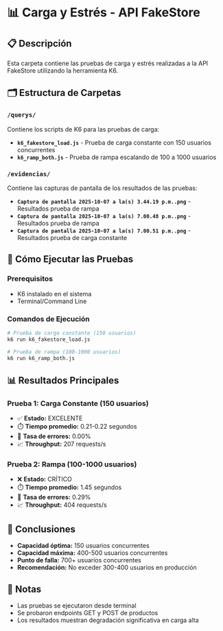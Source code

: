 # 📊 Carga y Estrés - API FakeStore

## 📋 Descripción
Esta carpeta contiene las pruebas de carga y estrés realizadas a la API FakeStore utilizando la herramienta K6.

## 🗂️ Estructura de Carpetas

### `/querys/`
Contiene los scripts de K6 para las pruebas de carga:
- **`k6_fakestore_load.js`** - Prueba de carga constante con 150 usuarios concurrentes
- **`k6_ramp_both.js`** - Prueba de rampa escalando de 100 a 1000 usuarios

### `/evidencias/`
Contiene las capturas de pantalla de los resultados de las pruebas:
- **`Captura de pantalla 2025-10-07 a la(s) 3.44.19 p.m..png`** - Resultados prueba de rampa
- **`Captura de pantalla 2025-10-07 a la(s) 7.00.48 p.m..png`** - Resultados prueba de rampa
- **`Captura de pantalla 2025-10-07 a la(s) 7.00.51 p.m..png`** - Resultados prueba de carga constante

## 🚀 Cómo Ejecutar las Pruebas

### Prerequisitos
- K6 instalado en el sistema
- Terminal/Command Line

### Comandos de Ejecución
```bash
# Prueba de carga constante (150 usuarios)
k6 run k6_fakestore_load.js

# Prueba de rampa (100-1000 usuarios)
k6 run k6_ramp_both.js
```

## 📊 Resultados Principales

### Prueba 1: Carga Constante (150 usuarios)
- ✅ **Estado:** EXCELENTE
- ⏱️ **Tiempo promedio:** 0.21-0.22 segundos
- 🎯 **Tasa de errores:** 0.00%
- 📈 **Throughput:** 207 requests/s

### Prueba 2: Rampa (100-1000 usuarios)
- ❌ **Estado:** CRÍTICO
- ⏱️ **Tiempo promedio:** 1.45 segundos
- 🎯 **Tasa de errores:** 0.29%
- 📈 **Throughput:** 404 requests/s

## 🎯 Conclusiones
- **Capacidad óptima:** 150 usuarios concurrentes
- **Capacidad máxima:** 400-500 usuarios concurrentes
- **Punto de falla:** 700+ usuarios concurrentes
- **Recomendación:** No exceder 300-400 usuarios en producción

## 📝 Notas
- Las pruebas se ejecutaron desde terminal
- Se probaron endpoints GET y POST de productos
- Los resultados muestran degradación significativa en carga alta
